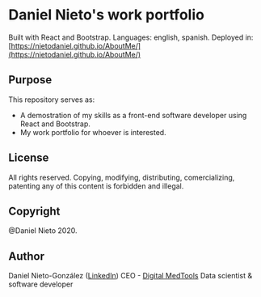 # Daniel Nieto's work portfolio

Built with React and Bootstrap. Languages: english, spanish. 
Deployed in: [https://nietodaniel.github.io/AboutMe/](https://nietodaniel.github.io/AboutMe/)

## Purpose

This repository serves as:
* A demostration of my skills as a front-end software developer using React and Bootstrap.
* My work portfolio for whoever is interested.

## License

 All rights reserved. Copying, modifying, distributing, comercializing, patenting any of this content is forbidden and illegal.

## Copyright

@Daniel Nieto 2020.

## Author

Daniel Nieto-González ([LinkedIn](https://www.linkedin.com/in/nietodaniel-apps/))
CEO - [Digital MedTools](http://www.digitalmedtools.com/)
Data scientist & software developer